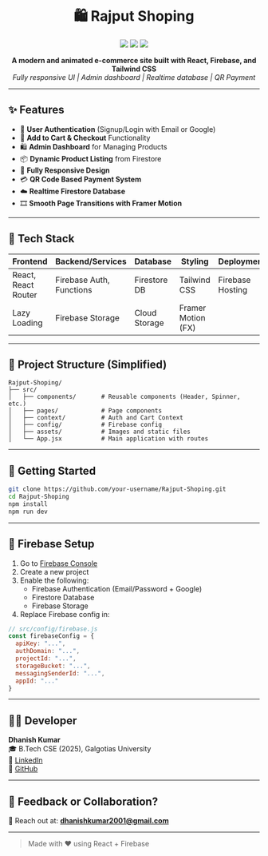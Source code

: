 <h1 align="center">🛍️ Rajput Shoping</h1>

<p align="center">
  <img src="https://img.shields.io/badge/React-18-blue?style=flat&logo=react" />
  <img src="https://img.shields.io/badge/Firebase-Auth,DB,Storage-orange?style=flat&logo=firebase" />
  <img src="https://img.shields.io/badge/Deployed-Firebase%20Hosting-brightgreen?style=flat&logo=firebase" />
</p>

<p align="center">
  <b>A modern and animated e-commerce site built with React, Firebase, and Tailwind CSS</b><br>
  <i>Fully responsive UI | Admin dashboard | Realtime database | QR Payment</i>
</p>

---

## ✨ Features

- 🔐 **User Authentication** (Signup/Login with Email or Google)
- 🛒 **Add to Cart & Checkout** Functionality
- 🛍️ **Admin Dashboard** for Managing Products
- 📦 **Dynamic Product Listing** from Firestore
- 📱 **Fully Responsive Design**
- 💳 **QR Code Based Payment System**
- ☁️ **Realtime Firestore Database**
- 🎞️ **Smooth Page Transitions with Framer Motion**

---

## 🚀 Tech Stack

| Frontend       | Backend/Services       | Database       | Styling         | Deployment         |
|----------------|------------------------|----------------|------------------|--------------------|
| React, React Router | Firebase Auth, Functions | Firestore DB    | Tailwind CSS     | Firebase Hosting    |
| Lazy Loading   | Firebase Storage       | Cloud Storage  | Framer Motion (FX) |                    |

---

## 📂 Project Structure (Simplified)

```
Rajput-Shoping/
├── src/
│   ├── components/       # Reusable components (Header, Spinner, etc.)
│   ├── pages/            # Page components
│   ├── context/          # Auth and Cart Context
│   ├── config/           # Firebase config
│   ├── assets/           # Images and static files
│   └── App.jsx           # Main application with routes
```

---

## 🔧 Getting Started

```bash
git clone https://github.com/your-username/Rajput-Shoping.git
cd Rajput-Shoping
npm install
npm run dev
```

---

## 🔑 Firebase Setup

1. Go to [Firebase Console](https://console.firebase.google.com/)
2. Create a new project
3. Enable the following:
   - Firebase Authentication (Email/Password + Google)
   - Firestore Database
   - Firebase Storage
4. Replace Firebase config in:

```js
// src/config/firebase.js
const firebaseConfig = {
  apiKey: "...",
  authDomain: "...",
  projectId: "...",
  storageBucket: "...",
  messagingSenderId: "...",
  appId: "..."
}
```

---

## 👨‍💻 Developer

**Dhanish Kumar**  
🎓 B.Tech CSE (2025), Galgotias University  
🔗 [LinkedIn](https://linkedin.com/in/dhanish-kumar-533aaa173)  
🐙 [GitHub](https://github.com/dhanishkumar)

---

## 💬 Feedback or Collaboration?

📧 Reach out at: **dhanishkumar2001@gmail.com**

---

> Made with ❤️ using React + Firebase
